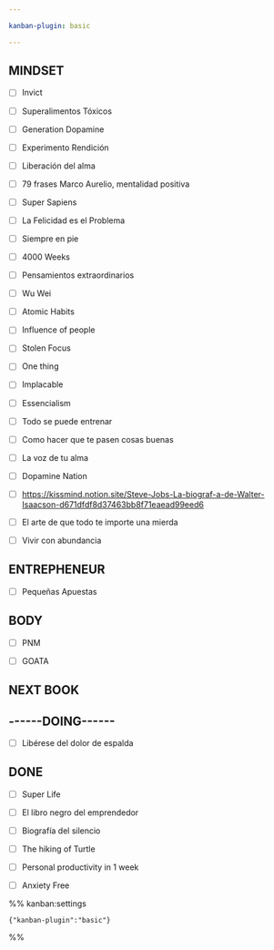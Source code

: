 ```yaml
---

kanban-plugin: basic

---
```


## MINDSET

- [ ] Invict
- [ ] Superalimentos Tóxicos
- [ ] Generation Dopamine
- [ ] Experimento Rendición
- [ ] Liberación del alma
- [ ] 79 frases Marco Aurelio, mentalidad positiva
- [ ] Super Sapiens
- [ ] La Felicidad es el Problema
- [ ] Siempre en pie
- [ ] 4000 Weeks
- [ ] Pensamientos extraordinarios
- [ ] Wu Wei
- [ ] Atomic Habits
- [ ] Influence of people
- [ ] Stolen Focus
- [ ] One thing
- [ ] Implacable
- [ ] Essencialism
- [ ] Todo se puede entrenar
- [ ] Como hacer que te pasen cosas buenas
- [ ] La voz de tu alma
- [ ] Dopamine Nation
- [ ] https://kissmind.notion.site/Steve-Jobs-La-biograf-a-de-Walter-Isaacson-d671dfdf8d37463bb8f71eaead99eed6
- [ ] El arte de que todo te importe una mierda
- [ ] Vivir con abundancia


## ENTREPHENEUR

- [ ] Pequeñas Apuestas


## BODY

- [ ] PNM
- [ ] GOATA


## NEXT BOOK



## ------DOING------

- [ ] Libérese del dolor de espalda


## DONE

- [ ] Super Life
- [ ] El libro negro del emprendedor
- [ ] Biografía del silencio
- [ ] The hiking of Turtle
- [ ] Personal productivity in 1 week
- [ ] Anxiety Free




%% kanban:settings
```
{"kanban-plugin":"basic"}
```
%%